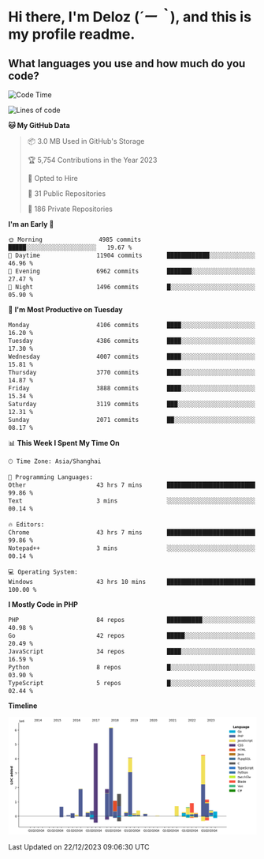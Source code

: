 # **Hi there, I'm Deloz (*´ー｀*), and this is my profile readme.**

## **What languages you use and how much do you code?**

<!--START_SECTION:waka-->
![Code Time](http://img.shields.io/badge/Code%20Time-3%2C046%20hrs%208%20mins-blue)

![Lines of code](https://img.shields.io/badge/From%20Hello%20World%20I%27ve%20Written-33.3%20million%20lines%20of%20code-blue)

**🐱 My GitHub Data** 

> 📦 3.0 MB Used in GitHub's Storage 
 > 
> 🏆 5,754 Contributions in the Year 2023
 > 
> 💼 Opted to Hire
 > 
> 📜 31 Public Repositories 
 > 
> 🔑 186 Private Repositories 
 > 
**I'm an Early 🐤** 

```text
🌞 Morning                4985 commits        █████░░░░░░░░░░░░░░░░░░░░   19.67 % 
🌆 Daytime                11904 commits       ████████████░░░░░░░░░░░░░   46.96 % 
🌃 Evening                6962 commits        ███████░░░░░░░░░░░░░░░░░░   27.47 % 
🌙 Night                  1496 commits        █░░░░░░░░░░░░░░░░░░░░░░░░   05.90 % 
```
📅 **I'm Most Productive on Tuesday** 

```text
Monday                   4106 commits        ████░░░░░░░░░░░░░░░░░░░░░   16.20 % 
Tuesday                  4386 commits        ████░░░░░░░░░░░░░░░░░░░░░   17.30 % 
Wednesday                4007 commits        ████░░░░░░░░░░░░░░░░░░░░░   15.81 % 
Thursday                 3770 commits        ████░░░░░░░░░░░░░░░░░░░░░   14.87 % 
Friday                   3888 commits        ████░░░░░░░░░░░░░░░░░░░░░   15.34 % 
Saturday                 3119 commits        ███░░░░░░░░░░░░░░░░░░░░░░   12.31 % 
Sunday                   2071 commits        ██░░░░░░░░░░░░░░░░░░░░░░░   08.17 % 
```


📊 **This Week I Spent My Time On** 

```text
🕑︎ Time Zone: Asia/Shanghai

💬 Programming Languages: 
Other                    43 hrs 7 mins       █████████████████████████   99.86 % 
Text                     3 mins              ░░░░░░░░░░░░░░░░░░░░░░░░░   00.14 % 

🔥 Editors: 
Chrome                   43 hrs 7 mins       █████████████████████████   99.86 % 
Notepad++                3 mins              ░░░░░░░░░░░░░░░░░░░░░░░░░   00.14 % 

💻 Operating System: 
Windows                  43 hrs 10 mins      █████████████████████████   100.00 % 
```

**I Mostly Code in PHP** 

```text
PHP                      84 repos            ██████████░░░░░░░░░░░░░░░   40.98 % 
Go                       42 repos            █████░░░░░░░░░░░░░░░░░░░░   20.49 % 
JavaScript               34 repos            ████░░░░░░░░░░░░░░░░░░░░░   16.59 % 
Python                   8 repos             █░░░░░░░░░░░░░░░░░░░░░░░░   03.90 % 
TypeScript               5 repos             █░░░░░░░░░░░░░░░░░░░░░░░░   02.44 % 
```



**Timeline**

![Lines of Code chart](https://raw.githubusercontent.com/deloz/deloz/main/assets/bar_graph.png)


 Last Updated on 22/12/2023 09:06:30 UTC
<!--END_SECTION:waka-->
